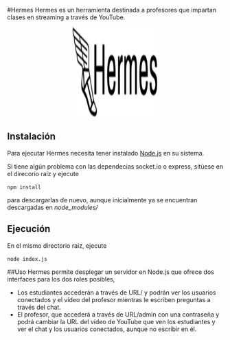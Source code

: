 #Hermes
Hermes es un herramienta destinada a profesores que impartan clases en streaming a través de YouTube.

<p align="center">
  <img width="200" height=210" src=https://github.com/gomezportillo/hermes/blob/master/images/hermes-logo-title.png?raw=true" alt="Hermes"/>
</p>

## Instalación
Para ejecutar Hermes necesita tener instalado [Node.js](https://nodejs.org/) en su sistema.

Si tiene algún problema con las dependecias socket.io o express, sitúese en el direcorio raíz y ejecute
```
npm install
```  
para descargarlas de nuevo, aunque inicialmente ya se encuentran descargadas en *node_modules/*

## Ejecución
En el mismo directorio raiz, ejecute
```
node index.js
```

##Uso
Hermes permite desplegar un servidor en Node.js que ofrece dos interfaces para los dos roles posibles,
* Los estudiantes accederán a través de URL/ y podrán ver los usuarios conectados y el vídeo del profesor mientras le escriben preguntas a través del chat.
* El profesor, que accederá a través de URL/admin con una contraseña y podrá cambiar la URL del vídeo de YouTube que ven los estudiantes y ver el chat y los usuarios conectados, aunque no escribir en él.
